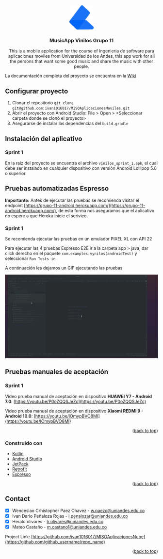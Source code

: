 <div id="top"></div>
<br />
<div align="center">
  <a href="https://github.com/ivan1016017/MISOAplicacionesNube">
    <img src="images/logo.png" alt="Logo" width="80" height="80">
  </a>

<h3 align="center">MusicApp Vinilos Grupo 11</h3>

  <p align="center">
    This is a mobile application for the course of Ingenieria de software para aplicaciones moviles from Universidad de los Andes, this app work for all the persons that want some good music and share the music with other people.
    <br />
  </p>
</div>

La documentación completa del proyecto se encuentra en la [Wiki](https://github.com/ivan1016017/MISOAplicacionesMoviles/wiki)

## Configurar proyecto

1. Clonar el repositorio  ```git clone git@github.com:ivan1016017/MISOAplicacionesMoviles.git```
2. Abrir el proyecto con Android Studio: File > Open > <Seleccionar carpeta donde se clonó el proyecto>
3. Asegurarse de instalar las dependencias del ```build.gradle```

## Instalación del aplicativo
### Sprint 1
En la raiz del proyecto se encuentra el archivo ```vinilos_sprint_1.apk```, el cual debe ser instalado en cualquier dispositivo con versión Android  Lollipop 5.0 o superior.

<!-- ABOUT THE PROJECT -->
## Pruebas automatizadas Espresso
**Importante:** Antes de ejecutar las pruebas se recomienda visitar el endpoint [https://grupo-11-android.herokuapp.com/](https://grupo-11-android.herokuapp.com/), de esta forma nos aseguramos que el aplicativo no espere a que Heroku inicie el serivico.

### Sprint 1
Se recomienda ejecutar las pruebas en un emulador PIXEL XL con API 22

Para ejecutar las 4 pruebas Espresso E2E ir a la carpeta app > java, dar click derecho en el paquete ```com.examples.vynilos(androidTest)``` y seleccionar ```Run Tests in ``` 

A continuación les dejamos un GIF ejecutando las pruebas

[![Product Name Screen Shot][product-screenshot]](https://github.com/ivan1016017/MISOAplicacionesMoviles/blob/main/images/app.gif)

## Pruebas manuales de aceptación
### Sprint 1
Video prueba manual de aceptación en dispositivo **HUAWEI Y7 - Android 7.0**: 
[https://youtu.be/P0oZQQSJeZc](https://youtu.be/P0oZQQSJeZc) 

Video prueba manual de aceptación en dispositivo **Xiaomi REDMI 9 - Android 10.0**: 
[https://youtu.be/lOmypBVO8MI](https://youtu.be/lOmypBVO8MI) 

<p align="right">(<a href="#top">back to top</a>)</p>

### Construido con

* [Kotlin](https://kotlinlang.org/)
* [Android Studio](https://developer.android.com/studio)
* [JetPack](https://developer.android.com/jetpack?gclid=CjwKCAjwz5iMBhAEEiwAMEAwGCxCGkFJSmA3Puo09LfzZzQeSwM8yOPpcNiSZBl4qq7rBJUVaof7fhoClPwQAvD_BwE&gclsrc=aw.ds)
* [Retrofit](https://square.github.io/retrofit/)
* [Espresso](https://developer.android.com/training/testing/espresso)
<p align="right">(<a href="#top">back to top</a>)</p>


## Contact

- [X] Wenceslao Crhistopher Paez Chavez - w.paezc@uniandes.edu.co
- [X] Ivan Dario Peñaloza Rojas - i.penalozar@uniandes.edu.co
- [X] Herald olivares - h.olivares@uniandes.edu.co
- [X] Mateo Castaño  - m.castano1@uniandes.edu.co

Project Link: [https://github.com/ivan1016017/MISOAplicacionesNube](https://github.com/github_username/repo_name)

<p align="right">(<a href="#top">back to top</a>)</p>



<!-- MARKDOWN LINKS & IMAGES -->
[product-screenshot]: images/app.gif
